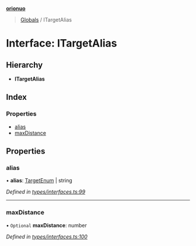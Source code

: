 **[orionuo](../README.md)**

> [Globals](../globals.md) / ITargetAlias

# Interface: ITargetAlias

## Hierarchy

* **ITargetAlias**

## Index

### Properties

* [alias](itargetalias.md#alias)
* [maxDistance](itargetalias.md#maxdistance)

## Properties

### alias

•  **alias**: [TargetEnum](../enums/targetenum.md) \| string

*Defined in [types/interfaces.ts:99](https://github.com/msviha/orionuo/blob/029a15d/src/types/interfaces.ts#L99)*

___

### maxDistance

• `Optional` **maxDistance**: number

*Defined in [types/interfaces.ts:100](https://github.com/msviha/orionuo/blob/029a15d/src/types/interfaces.ts#L100)*
